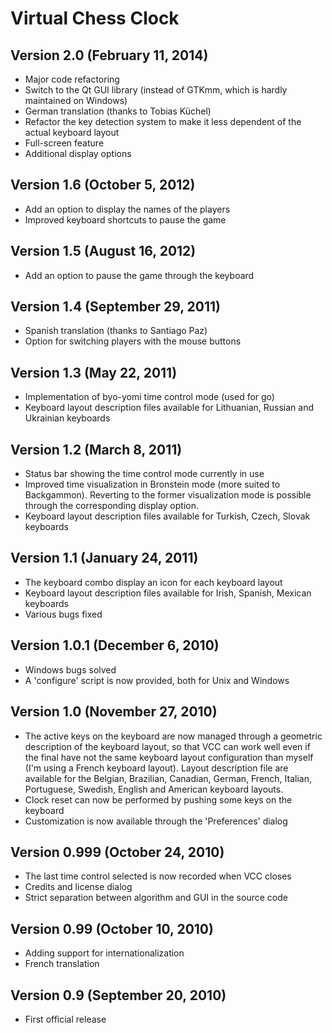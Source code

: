 Virtual Chess Clock
===================


Version 2.0 (February 11, 2014)
-------------------------------

* Major code refactoring
* Switch to the Qt GUI library (instead of GTKmm, which is hardly maintained on Windows)
* German translation (thanks to Tobias Küchel)
* Refactor the key detection system to make it less dependent of the actual keyboard layout
* Full-screen feature
* Additional display options


Version 1.6 (October 5, 2012)
-----------------------------

* Add an option to display the names of the players
* Improved keyboard shortcuts to pause the game


Version 1.5 (August 16, 2012)
-----------------------------

* Add an option to pause the game through the keyboard


Version 1.4 (September 29, 2011)
--------------------------------

* Spanish translation (thanks to Santiago Paz)
* Option for switching players with the mouse buttons


Version 1.3 (May 22, 2011)
--------------------------

* Implementation of byo-yomi time control mode (used for go)
* Keyboard layout description files available for Lithuanian, Russian and
  Ukrainian keyboards


Version 1.2 (March 8, 2011)
---------------------------

* Status bar showing the time control mode currently in use
* Improved time visualization in Bronstein mode (more suited to Backgammon).
  Reverting to the former visualization mode is possible through the corresponding
  display option.
* Keyboard layout description files available for Turkish, Czech, Slovak keyboards


Version 1.1 (January 24, 2011)
------------------------------

* The keyboard combo display an icon for each keyboard layout
* Keyboard layout description files available for Irish, Spanish, Mexican keyboards
* Various bugs fixed


Version 1.0.1 (December 6, 2010)
--------------------------------

* Windows bugs solved
* A 'configure' script is now provided, both for Unix and Windows


Version 1.0 (November 27, 2010)
-------------------------------

* The active keys on the keyboard are now managed through a geometric description
  of the keyboard layout, so that VCC can work well even if the final have not
  the same keyboard layout configuration than myself (I'm using a French keyboard
  layout). Layout description file are available for the Belgian, Brazilian,
  Canadian, German, French, Italian, Portuguese, Swedish, English and American
  keyboard layouts.
* Clock reset can now be performed by pushing some keys on the keyboard
* Customization is now available through the 'Preferences' dialog


Version 0.999 (October 24, 2010)
--------------------------------

* The last time control selected is now recorded when VCC closes
* Credits and license dialog
* Strict separation between algorithm and GUI in the source code


Version 0.99 (October 10, 2010)
-------------------------------

* Adding support for internationalization
* French translation


Version 0.9 (September 20, 2010)
--------------------------------

* First official release
